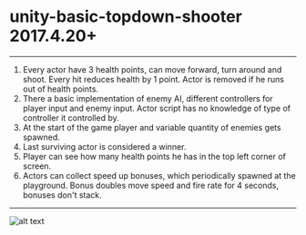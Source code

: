 # unity-basic-topdown-shooter 2017.4.20+
- - - -
1. Every actor have 3 health points, can move forward, turn around and shoot. Every hit reduces health by 1 point. Actor is removed if he runs out of health points.
2. There a basic implementation of enemy AI, different controllers for player input and enemy input. Actor script has no knowledge of type of controller it controlled by.
3. At the start of the game player and variable quantity of enemies gets spawned.
4. Last surviving actor is considered a winner.
5. Player can see how many health points he has in the top left corner of screen.
6. Actors can collect speed up bonuses, which periodically spawned at the playground. Bonus doubles move speed and fire rate for 4 seconds, bonuses don't stack.
- - - -
![alt text](https://raw.githubusercontent.com/wolfonanareta/unity-basic-topdown-shooter/master/image.png)